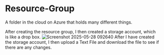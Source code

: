 # Resource-Group
A folder in the cloud on Azure that holds many different things.

After creating the resource group, I then created a storage account, which is like a drop box.
![Screenshot 2025-05-28 092640](https://github.com/user-attachments/assets/984468d7-9f34-4ec0-9d0b-3ef144b92f80)
After I have created the storage account, I then upload a Text File and download the file to see if there are any changes.
